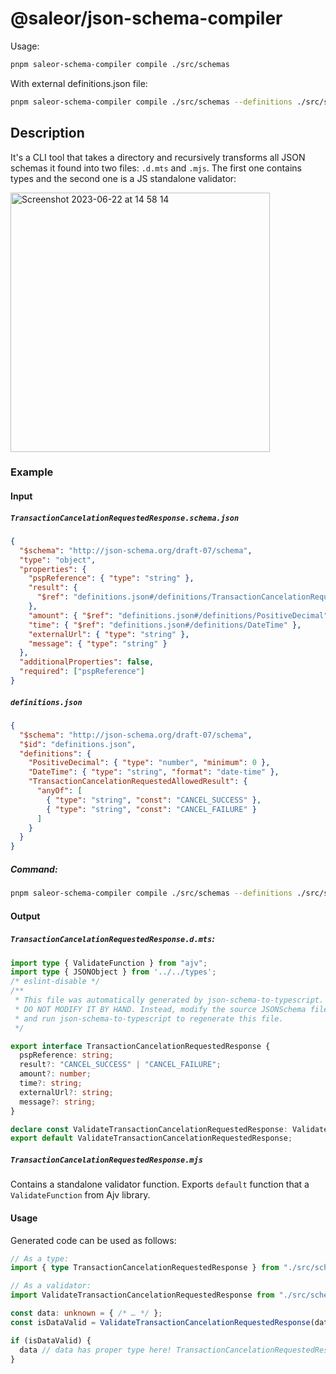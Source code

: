 # @saleor/json-schema-compiler

Usage:

```bash
pnpm saleor-schema-compiler compile ./src/schemas
```

With external definitions.json file:

```bash
pnpm saleor-schema-compiler compile ./src/schemas --definitions ./src/schemas/definitions.json
```

## Description

It's a CLI tool that takes a directory and recursively transforms all JSON schemas it found into two files: `.d.mts` and `.mjs`. The first one contains types and the second one is a JS standalone validator:

<img width="415" alt="Screenshot 2023-06-22 at 14 58 14" src="https://github.com/saleor/json-schema-compiler/assets/1338731/f5d4504b-fff0-49a3-9e94-c1e36bd37b95">

### Example

#### Input
##### `TransactionCancelationRequestedResponse.schema.json`
```json
{
  "$schema": "http://json-schema.org/draft-07/schema",
  "type": "object",
  "properties": {
    "pspReference": { "type": "string" },
    "result": {
      "$ref": "definitions.json#/definitions/TransactionCancelationRequestedAllowedResult"
    },
    "amount": { "$ref": "definitions.json#/definitions/PositiveDecimal" },
    "time": { "$ref": "definitions.json#/definitions/DateTime" },
    "externalUrl": { "type": "string" },
    "message": { "type": "string" }
  },
  "additionalProperties": false,
  "required": ["pspReference"]
}
```

##### `definitions.json`
```json
{
  "$schema": "http://json-schema.org/draft-07/schema",
  "$id": "definitions.json",
  "definitions": {
    "PositiveDecimal": { "type": "number", "minimum": 0 },
    "DateTime": { "type": "string", "format": "date-time" },
    "TransactionCancelationRequestedAllowedResult": {
      "anyOf": [
        { "type": "string", "const": "CANCEL_SUCCESS" },
        { "type": "string", "const": "CANCEL_FAILURE" }
      ]
    }
  }
}
```

##### Command:
```bash
pnpm saleor-schema-compiler compile ./src/schemas --definitions ./src/schemas/definitions.json
```

#### Output
##### `TransactionCancelationRequestedResponse.d.mts`:
```ts
import type { ValidateFunction } from "ajv";
import type { JSONObject } from '../../types';
/* eslint-disable */
/**
 * This file was automatically generated by json-schema-to-typescript.
 * DO NOT MODIFY IT BY HAND. Instead, modify the source JSONSchema file,
 * and run json-schema-to-typescript to regenerate this file.
 */

export interface TransactionCancelationRequestedResponse {
  pspReference: string;
  result?: "CANCEL_SUCCESS" | "CANCEL_FAILURE";
  amount?: number;
  time?: string;
  externalUrl?: string;
  message?: string;
}

declare const ValidateTransactionCancelationRequestedResponse: ValidateFunction<TransactionCancelationRequestedResponse>;
export default ValidateTransactionCancelationRequestedResponse;
```

##### `TransactionCancelationRequestedResponse.mjs`

Contains a standalone validator function. Exports `default` function that a `ValidateFunction` from Ajv library.

#### Usage
Generated code can be used as follows:

```ts
// As a type:
import { type TransactionCancelationRequestedResponse } from "./src/schemas/TransactionCancelationRequested/TransactionCancelationRequestedResponse.mjs";

// As a validator:
import ValidateTransactionCancelationRequestedResponse from "./src/schemas/TransactionCancelationRequested/TransactionCancelationRequestedResponse.mjs";

const data: unknown = { /* … */ };
const isDataValid = ValidateTransactionCancelationRequestedResponse(data); // true | false

if (isDataValid) {
  data // data has proper type here! TransactionCancelationRequestedResponse
}
```
